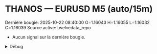 # THANOS — EURUSD M5 (auto/15m)
Dernière bougie: 2025-10-22 08:40:00  O=1.16043  H=1.16055  L=1.16032  C=1.16039
Source active: twelvedata_repo

- Aucun signal sur la dernière bougie.

<details><summary>Debug</summary>

- TD_API_KEY manquant.

</details>